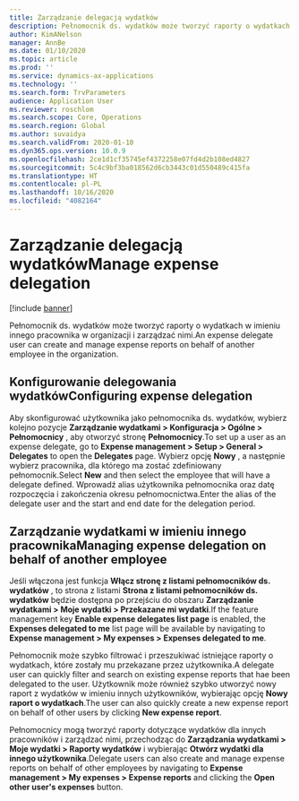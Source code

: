 ```yaml
---
title: Zarządzanie delegacją wydatków
description: Pełnomocnik ds. wydatków może tworzyć raporty o wydatkach w imieniu innego pracownika w organizacji i zarządzać nimi.
author: KimANelson
manager: AnnBe
ms.date: 01/10/2020
ms.topic: article
ms.prod: ''
ms.service: dynamics-ax-applications
ms.technology: ''
ms.search.form: TrvParameters
audience: Application User
ms.reviewer: roschlom
ms.search.scope: Core, Operations
ms.search.region: Global
ms.author: suvaidya
ms.search.validFrom: 2020-01-10
ms.dyn365.ops.version: 10.0.9
ms.openlocfilehash: 2ce1d1cf35745ef4372258e07fd4d2b108ed4827
ms.sourcegitcommit: 5c4c9bf3ba018562d6cb3443c01d550489c415fa
ms.translationtype: HT
ms.contentlocale: pl-PL
ms.lasthandoff: 10/16/2020
ms.locfileid: "4082164"
---
```

# <a name="manage-expense-delegation"></a><span data-ttu-id="1b6e2-103">Zarządzanie delegacją wydatków</span><span class="sxs-lookup"><span data-stu-id="1b6e2-103">Manage expense delegation</span></span>

[!include [banner](../includes/banner.md)]

<span data-ttu-id="1b6e2-104">Pełnomocnik ds. wydatków może tworzyć raporty o wydatkach w imieniu innego pracownika w organizacji i zarządzać nimi.</span><span class="sxs-lookup"><span data-stu-id="1b6e2-104">An expense delegate user can create and manage expense reports on behalf of another employee in the organization.</span></span>

## <a name="configuring-expense-delegation"></a><span data-ttu-id="1b6e2-105">Konfigurowanie delegowania wydatków</span><span class="sxs-lookup"><span data-stu-id="1b6e2-105">Configuring expense delegation</span></span>

<span data-ttu-id="1b6e2-106">Aby skonfigurować użytkownika jako pełnomocnika ds. wydatków, wybierz kolejno pozycje **Zarządzanie wydatkami > Konfiguracja > Ogólne > Pełnomocnicy** , aby otworzyć stronę **Pełnomocnicy**.</span><span class="sxs-lookup"><span data-stu-id="1b6e2-106">To set up a user as an expense delegate, go to **Expense management > Setup > General > Delegates** to open the **Delegates** page.</span></span> <span data-ttu-id="1b6e2-107">Wybierz opcję **Nowy** , a następnie wybierz pracownika, dla którego ma zostać zdefiniowany pełnomocnik.</span><span class="sxs-lookup"><span data-stu-id="1b6e2-107">Select **New** and then select the employee that will have a delegate defined.</span></span> <span data-ttu-id="1b6e2-108">Wprowadź alias użytkownika pełnomocnika oraz datę rozpoczęcia i zakończenia okresu pełnomocnictwa.</span><span class="sxs-lookup"><span data-stu-id="1b6e2-108">Enter the alias of the delegate user and the start and end date for the delegation period.</span></span>

## <a name="managing-expense-delegation-on-behalf-of-another-employee"></a><span data-ttu-id="1b6e2-109">Zarządzanie wydatkami w imieniu innego pracownika</span><span class="sxs-lookup"><span data-stu-id="1b6e2-109">Managing expense delegation on behalf of another employee</span></span>

<span data-ttu-id="1b6e2-110">Jeśli włączona jest funkcja **Włącz stronę z listami pełnomocników ds. wydatków** , to strona z listami **Strona z listami pełnomocników ds. wydatków** będzie dostępna po przejściu do obszaru **Zarządzanie wydatkami > Moje wydatki > Przekazane mi wydatki**.</span><span class="sxs-lookup"><span data-stu-id="1b6e2-110">If the feature management key **Enable expense delegates list page** is enabled, the **Expenses delegated to me** list page will be available by navigating to **Expense management > My expenses > Expenses delegated to me**.</span></span>

<span data-ttu-id="1b6e2-111">Pełnomocnik może szybko filtrować i przeszukiwać istniejące raporty o wydatkach, które zostały mu przekazane przez użytkownika.</span><span class="sxs-lookup"><span data-stu-id="1b6e2-111">A delegate user can quickly filter and search on existing expense reports that hae been delegated to the user.</span></span> <span data-ttu-id="1b6e2-112">Użytkownik może również szybko utworzyć nowy raport z wydatków w imieniu innych użytkowników, wybierając opcję **Nowy raport o wydatkach**.</span><span class="sxs-lookup"><span data-stu-id="1b6e2-112">The user can also quickly create a new expense report on behalf of other users by clicking **New expense report**.</span></span>

<span data-ttu-id="1b6e2-113">Pełnomocnicy mogą tworzyć raporty dotyczące wydatków dla innych pracowników i zarządzać nimi, przechodząc do **Zarządzania wydatkami > Moje wydatki > Raporty wydatków** i wybierając **Otwórz wydatki dla innego użytkownika**.</span><span class="sxs-lookup"><span data-stu-id="1b6e2-113">Delegate users can also create and manage expense reports on behalf of other employees by navigating to **Expense management > My expenses > Expense reports** and clicking the **Open other user's expenses** button.</span></span>
